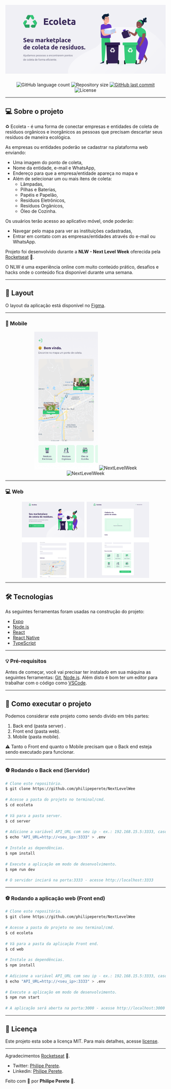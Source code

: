 
<h1 align="center">
    <img alt="NextLevelWeek" title="#NextLevelWeek" src="./assets/banner.png" />
</h1>

<p align="center">
  <img alt="GitHub language count" src="https://img.shields.io/github/languages/count/philipeperete/NextLevelWeek?color=%2304D361">

  <img alt="Repository size" src="https://img.shields.io/github/repo-size/philipeperete/NextLevelWeek">

  <a href="https://github.com/philipeperete/NextLevelWeek/commits/master">
    <img alt="GitHub last commit" src="https://img.shields.io/github/last-commit/philipeperete/NextLevelWeek">
  </a>

  <img alt="License" src="https://img.shields.io/badge/license-MIT-brightgreen">

</p>

_________

## 💻 Sobre o projeto

♻️ Ecoleta - é uma forma de conectar empresas e entidades de coleta de resíduos orgânicos e inorgânicos as pessoas que precisam descartar seus resíduos de maneira ecológica.

As empresas ou entidades poderão se cadastrar na plataforma web enviando:
- Uma imagem do ponto de coleta,
- Nome da entidade, e-mail e WhatsApp,
- Endereço para que a empresa/entidade apareça no mapa e 
- Além de selecionar um ou mais ítens de coleta: 
  - Lâmpadas,
  - Pilhas e Baterias,
  - Papéis e Papelão,
  - Resíduos Eletrônicos,
  - Resíduos Orgânicos,
  - Óleo de Cozinha.

Os usuários terão acesso ao aplicativo móvel, onde poderão:
- Navegar pelo mapa para ver as instituições cadastradas,
- Entrar em contato com as empresas/entidades através do e-mail ou WhatsApp.

Projeto foi desenvolvido durante a **NLW - Next Level Week** oferecida pela [Rocketseat](rs) 🚀.

O NLW é uma experiência online com muito conteúdo prático, desafios e hacks onde o conteúdo fica disponível durante uma semana.

_________

## 🎨 Layout

O layout da aplicação está disponível no [Figma][figma].

_________

### 📱 Mobile

<p align="center">
  <img alt="NextLevelWeek" title="#NextLevelWeek" src="./assets/home-mobile.png" width="200px">
  <img alt="NextLevelWeek" title="#NextLevelWeek" src="./assets/detalhes-mobile.svg" width="200px">
  <br>
  <img alt="NextLevelWeek" title="#NextLevelWeek" src="./assets/mobile.gif" width="200px">
</p>

_________

### 💻 Web

<p align="center" style="display: flex; align-items: flex-start; justify-content: center;">
  <img alt="NextLevelWeek" title="#NextLevelWeek" src="./assets/web.svg" width="400px">
</p>

_________

## 🛠 Tecnologias

As seguintes ferramentas foram usadas na construção do projeto:

- [Expo][expo]
- [Node.js][nodejs]
- [React][reactjs]
- [React Native][rn]
- [TypeScript][typescript]

_________

### 💡 Pré-requisitos

Antes de começar, você vai precisar ter instalado em sua máquina as seguintes ferramentas:
[Git](https://git-scm.com), [Node.js][nodejs]. 
Além disto é bom ter um editor para trabalhar com o código como [VSCode][vscode].

_________

## 🚀 Como executar o projeto

Podemos considerar este projeto como sendo divido em três partes:
1. Back end (pasta server) .
2. Front end (pasta web).
3. Mobile (pasta mobile).

⚠️ Tanto o Front end quanto o Mobile precisam que o Back end esteja sendo executado para funcionar.

_________

### ⚽ Rodando o Back end (Servidor)

```bash
# Clone este repositório.
$ git clone https://github.com/philipeperete/NextLevelWee

# Acesse a pasta do projeto no terminal/cmd.
$ cd ecoleta

# Vá para a pasta server.
$ cd server

# Adicione a variável API_URL com seu ip - ex.: 192.168.15.5:3333, caso queira rodar junto com a aplicação mobile no expo. Caso contrário, ele rodará por padrão no endereço http://localhost:3333
$ echo "API_URL=http://<seu_ip>:3333" > .env

# Instale as dependências.
$ npm install

# Execute a aplicação em modo de desenvolvimento.
$ npm run dev

# O servidor inciará na porta:3333 - acesse http://localhost:3333 
```
_________

### ⚽ Rodando a aplicação web (Front end)

```bash
# Clone este repositório.
$ git clone https://github.com/philipeperete/NextLevelWee

# Acesse a pasta do projeto no seu terminal/cmd.
$ cd ecoleta

# Vá para a pasta da aplicação Front end.
$ cd web

# Instale as dependências.
$ npm install

# Adicione a variável API_URL com seu ip - ex.: 192.168.15.5:3333, caso queira rodar junto com a aplicação mobile no expo. Caso contrário, ele rodará por padrão no endereço http://localhost:3333
$ echo "API_URL=http://<seu_ip>:3333" > .env

# Execute a aplicação em modo de desenvolvimento.
$ npm run start

# A aplicação será aberta na porta:3000 - acesse http://localhost:3000
```
_________

## 📝 Licença

Este projeto esta sobe a licença MIT.
Para mais detalhes, acesse [license](LICENSE).

_________

Agradecimentos [Rocketseat](rs) 🚀.

* Twitter: [Philipe Perete](https://twitter.com/PhilipePerete).
* Linkedin: [Philipe Perete](https://www.linkedin.com/in/philipe-perete-b76622104/).

Feito com 💙 por **Philipe Perete** 👻.

[nodejs]: https://nodejs.org/
[typescript]: https://www.typescriptlang.org/
[expo]: https://expo.io/
[reactjs]: https://reactjs.org
[rn]: https://facebook.github.io/react-native/ 
[vscode]: https://code.visualstudio.com/ 
[license]: https://opensource.org/licenses/MIT
[rs]: https://rocketseat.com.br
[figma]: https://www.figma.com/file/Byw4X5etg8VCmezueyhzkC/Ecoleta-(Starter)?node-id=136%3A546
